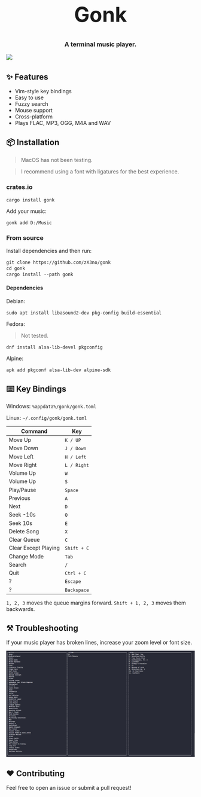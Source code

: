 <h1 align="center" style="font-size: 55px">Gonk</h1>
<h3 align="center">A terminal music player.</h3>

<div align="center" style="display:inline">
      <img src="media/gonk.gif">
</div>

## ✨ Features

- Vim-style key bindings
- Easy to use
- Fuzzy search
- Mouse support
- Cross-platform
- Plays FLAC, MP3, OGG, M4A and WAV

## 📦 Installation

> MacOS has not been testing.

> I recommend using a font with ligatures for the best experience.

### crates.io

```
cargo install gonk
```

Add your music:

```
gonk add D:/Music
```

### From source

Install dependencies and then run:

```
git clone https://github.com/zX3no/gonk
cd gonk
cargo install --path gonk
```

#### Dependencies

Debian:

```
sudo apt install libasound2-dev pkg-config build-essential
```

Fedora:
> Not tested.

```
dnf install alsa-lib-devel pkgconfig
```

Alpine:

```
apk add pkgconf alsa-lib-dev alpine-sdk
```

## ⌨️ Key Bindings

Windows: `%appdata%/gonk/gonk.toml`

Linux: `~/.config/gonk/gonk.toml`

| Command              | Key         |
|----------------------|-------------|
| Move Up              | `K / UP`    |
| Move Down            | `J / Down`  |
| Move Left            | `H / Left`  |
| Move Right           | `L / Right` |
| Volume Up            | `W`         |
| Volume Up            | `S`         |
| Play/Pause           | `Space`     |
| Previous             | `A`         |
| Next                 | `D`         |
| Seek -10s            | `Q`         |
| Seek 10s             | `E`         |
| Delete Song          | `X`         |
| Clear Queue          | `C`         |
| Clear Except Playing | `Shift + C` |
| Change Mode          | `Tab`       |
| Search               | `/`         |
| Quit                 | `Ctrl + C`  |
| ?                    | `Escape`    |
| ?                    | `Backspace` |

`1, 2, 3` moves the queue margins forward. `Shift + 1, 2, 3` moves them backwards.

## ⚒️ Troubleshooting

If your music player has broken lines, increase your zoom level or font size.

![](media/broken.png)

## ❤️ Contributing

Feel free to open an issue or submit a pull request!
